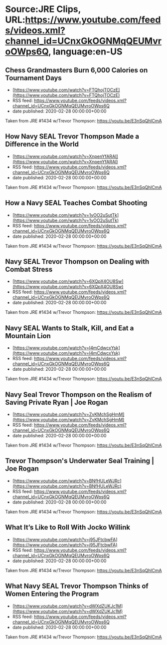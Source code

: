 # Source:JRE Clips, URL:https://www.youtube.com/feeds/videos.xml?channel_id=UCnxGkOGNMqQEUMvroOWps6Q, language:en-US

## Chess Grandmasters Burn 6,000 Calories on Tournament Days
 - [https://www.youtube.com/watch?v=FTQhojTOCzE](https://www.youtube.com/watch?v=FTQhojTOCzE)
 - RSS feed: https://www.youtube.com/feeds/videos.xml?channel_id=UCnxGkOGNMqQEUMvroOWps6Q
 - date published: 2020-02-28 00:00:00+00:00

Taken from JRE #1434 w/Trevor Thompson: https://youtu.be/E3nSqQhlCmA

## How Navy SEAL Trevor Thompson Made a Difference in the World
 - [https://www.youtube.com/watch?v=XnpenYfARAI](https://www.youtube.com/watch?v=XnpenYfARAI)
 - RSS feed: https://www.youtube.com/feeds/videos.xml?channel_id=UCnxGkOGNMqQEUMvroOWps6Q
 - date published: 2020-02-28 00:00:00+00:00

Taken from JRE #1434 w/Trevor Thompson: https://youtu.be/E3nSqQhlCmA

## How a Navy SEAL Teaches Combat Shooting
 - [https://www.youtube.com/watch?v=1yOO2uSutTk](https://www.youtube.com/watch?v=1yOO2uSutTk)
 - RSS feed: https://www.youtube.com/feeds/videos.xml?channel_id=UCnxGkOGNMqQEUMvroOWps6Q
 - date published: 2020-02-28 00:00:00+00:00

Taken from JRE #1434 w/Trevor Thompson: https://youtu.be/E3nSqQhlCmA

## Navy SEAL Trevor Thompson on Dealing with Combat Stress
 - [https://www.youtube.com/watch?v=6XQpX4OU8Sw](https://www.youtube.com/watch?v=6XQpX4OU8Sw)
 - RSS feed: https://www.youtube.com/feeds/videos.xml?channel_id=UCnxGkOGNMqQEUMvroOWps6Q
 - date published: 2020-02-28 00:00:00+00:00

Taken from JRE #1434 w/Trevor Thompson: https://youtu.be/E3nSqQhlCmA

## Navy SEAL Wants to Stalk, Kill, and Eat a Mountain Lion
 - [https://www.youtube.com/watch?v=I4mCdwcxYsk](https://www.youtube.com/watch?v=I4mCdwcxYsk)
 - RSS feed: https://www.youtube.com/feeds/videos.xml?channel_id=UCnxGkOGNMqQEUMvroOWps6Q
 - date published: 2020-02-28 00:00:00+00:00

Taken from JRE #1434 w/Trevor Thompson: https://youtu.be/E3nSqQhlCmA

## Navy Seal Trevor Thompson on the Realism of Saving Private Ryan | Joe Rogan
 - [https://www.youtube.com/watch?v=ZvKMchSgHmM](https://www.youtube.com/watch?v=ZvKMchSgHmM)
 - RSS feed: https://www.youtube.com/feeds/videos.xml?channel_id=UCnxGkOGNMqQEUMvroOWps6Q
 - date published: 2020-02-28 00:00:00+00:00

Taken from JRE #1434 w/Trevor Thompson:
https://youtu.be/E3nSqQhlCmA

## Trevor Thompson's Underwater Seal Training | Joe Rogan
 - [https://www.youtube.com/watch?v=BNfHULeWJRc](https://www.youtube.com/watch?v=BNfHULeWJRc)
 - RSS feed: https://www.youtube.com/feeds/videos.xml?channel_id=UCnxGkOGNMqQEUMvroOWps6Q
 - date published: 2020-02-28 00:00:00+00:00

Taken from JRE #1434 w/Trevor Thompson:
https://youtu.be/E3nSqQhlCmA

## What It’s Like to Roll With Jocko Willink
 - [https://www.youtube.com/watch?v=j95JFtcbwFA](https://www.youtube.com/watch?v=j95JFtcbwFA)
 - RSS feed: https://www.youtube.com/feeds/videos.xml?channel_id=UCnxGkOGNMqQEUMvroOWps6Q
 - date published: 2020-02-28 00:00:00+00:00

Taken from JRE #1434 w/Trevor Thompson: https://youtu.be/E3nSqQhlCmA

## What Navy SEAL Trevor Thompson Thinks of Women Entering the Program
 - [https://www.youtube.com/watch?v=dWXdZUKJc1M](https://www.youtube.com/watch?v=dWXdZUKJc1M)
 - RSS feed: https://www.youtube.com/feeds/videos.xml?channel_id=UCnxGkOGNMqQEUMvroOWps6Q
 - date published: 2020-02-28 00:00:00+00:00

Taken from JRE #1434 w/Trevor Thompson: https://youtu.be/E3nSqQhlCmA

